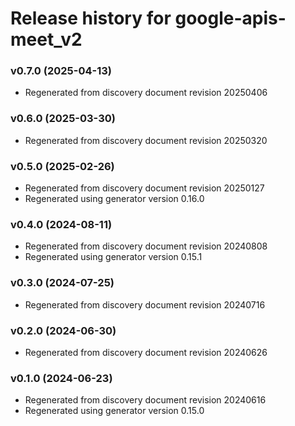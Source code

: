 # Release history for google-apis-meet_v2

### v0.7.0 (2025-04-13)

* Regenerated from discovery document revision 20250406

### v0.6.0 (2025-03-30)

* Regenerated from discovery document revision 20250320

### v0.5.0 (2025-02-26)

* Regenerated from discovery document revision 20250127
* Regenerated using generator version 0.16.0

### v0.4.0 (2024-08-11)

* Regenerated from discovery document revision 20240808
* Regenerated using generator version 0.15.1

### v0.3.0 (2024-07-25)

* Regenerated from discovery document revision 20240716

### v0.2.0 (2024-06-30)

* Regenerated from discovery document revision 20240626

### v0.1.0 (2024-06-23)

* Regenerated from discovery document revision 20240616
* Regenerated using generator version 0.15.0


